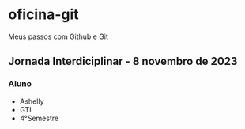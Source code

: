 # oficina-git
Meus passos com Github e Git 
## Jornada Interdiciplinar - 8 novembro de 2023 
### Aluno 
- Ashelly 
- GTI
- 4°Semestre 